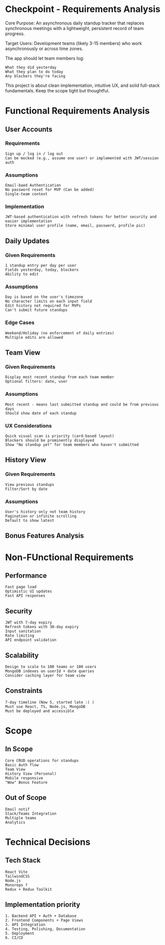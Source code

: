 
# Checkpoint - Requirements Analysis

Core Purpose: An asynchronous daily standup tracker that replaces synchronous meetings with a lightweight, persistent record of team progress.

Target Users: Development teams (likely 3-15 members) who work asynchronously or across time zones.

The app should let team members log:

    What they did yesterday
    What they plan to do today
    Any blockers they're facing

This project is about clean implementation, intuitive UX, and solid full-stack fundamentals. Keep the scope tight but thoughtful.

# Functional Requirements Analysis

## User Accounts

### Requirements


    Sign up / log in / log out
    Can be mocked (e.g., assume one user) or implemented with JWT/session auth

### Assumptions

    Email-baed Authentication
    No password reset for MVP (Can be added)
    Single-team context 

### Implementation

    JWT-based authentication with refresh tokens for better security and easier implementation
    Store minimal user profile (name, email, password, profile pic)

## Daily Updates

### Given Requirements

    1 standup entry per day per user
    Fields yesterday, today, blockers
    Ability to edit

### Assumptions 

    Day is based on the user's timezone
    No character limits on each input field
    Edit history not required for MVPs
    Can't submit future standups

### Edge Cases

    Weekend/Holiday (no enforcement of daily entries)
    Multiple edits are allowed

## Team View

### Given Requirements

    Display most recent standup from each team member
    Optional filters: date, user

### Assumptions

    Most recent - means last submitted standup and could be from previous days
    Should show date of each standup

### UX Considerations

    Quick visual scan is priority (card-based layout)
    Blockers should be prominently displayed
    Show "No standup yet" for team members who haven't submitted

## History View

### Given Requirements

    View previous standups
    Filter/Sort by date

### Assumptions

    User's history only not team history
    Pagination or infinite scrolling
    Default to show latest

## Bonus Features Analysis

# Non-FUnctional Requirements

## Performance

    Fast page load
    Optimistic UI updates
    Fast API responses

## Security

    JWT with 7-day expiry
    Refresh tokens with 30-day expiry
    Input sanitation
    Rate limiting
    API endpoint validation

## Scalability

    Design to scale to 100 teams or 100 users
    MongoDB indexes on userId + date queries
    Consider caching layer for team view

## Constraints

    7-day timeline (Now 5, started late :( )
    Must use React, TS, Node.js, MongoDB
    Must be deployed and accessible

# Scope 

## In Scope

    Core CRUD operations for standups
    Basic Auth flow
    Team View
    History View (Personal)
    Mobile responsive
    "Wow" Bonus Feature

## Out of Scope

    Email notif
    Slack/Teams Integration 
    Multiple teams
    Analytics

# Technical Decisions

## Tech Stack

    React Vite
    TailwindCSS
    Node.js
    Monorepo ?
    Redux + Redux Toolkit

## Implementation priority

    1. Backend API + Auth + Database
    2. Frontend Components + Page Views
    3. API Integration
    4. Testing, Polishing, Documentation
    5. Deployment
    6. CI/CD 





